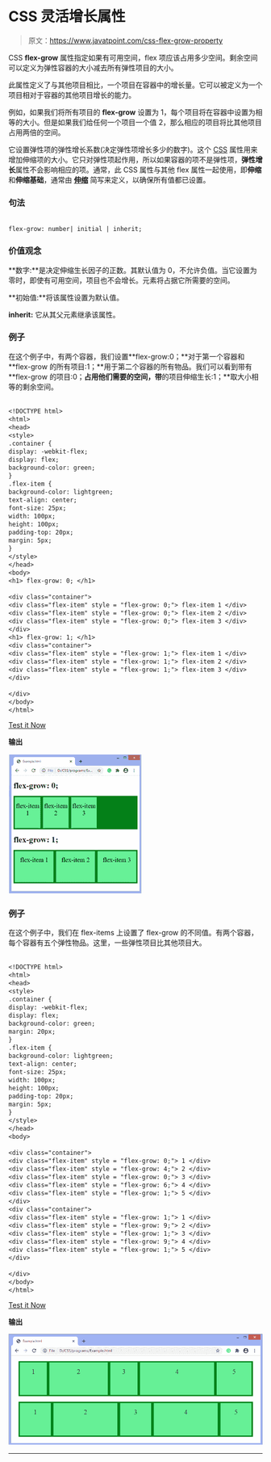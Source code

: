 # CSS 灵活增长属性

> 原文：<https://www.javatpoint.com/css-flex-grow-property>

CSS **flex-grow** 属性指定如果有可用空间，flex 项应该占用多少空间。剩余空间可以定义为弹性容器的大小减去所有弹性项目的大小。

此属性定义了与其他项目相比，一个项目在容器中的增长量。它可以被定义为一个项目相对于容器的其他项目增长的能力。

例如，如果我们将所有项目的 **flex-grow** 设置为 1，每个项目将在容器中设置为相等的大小。但是如果我们给任何一个项目一个值 2，那么相应的项目将比其他项目占用两倍的空间。

它设置弹性项的弹性增长系数(决定弹性项增长多少的数字)。这个 [CSS](https://www.javatpoint.com/css-tutorial) 属性用来增加伸缩项的大小。它只对弹性项起作用，所以如果容器的项不是弹性项，**弹性增长**属性不会影响相应的项。通常，此 CSS 属性与其他 flex 属性一起使用，即**伸缩**和**伸缩基础**，通常由 [**伸缩**](https://www.javatpoint.com/css-flex-property) 简写来定义，以确保所有值都已设置。

### 句法

```

flex-grow: number| initial | inherit;

```

### 价值观念

**数字:**是决定伸缩生长因子的正数。其默认值为 0，不允许负值。当它设置为零时，即使有可用空间，项目也不会增长。元素将占据它所需要的空间。

**初始值:**将该属性设置为默认值。

**inherit:** 它从其父元素继承该属性。

### 例子

在这个例子中，有两个容器，我们设置**flex-grow:0；**对于第一个容器和 **flex-grow 的所有项目:1；**用于第二个容器的所有物品。我们可以看到带有 **flex-grow 的项目:0；**占用他们需要的空间，带**的项目伸缩生长:1；**取大小相等的剩余空间。

```

<!DOCTYPE html>
<html>
<head>
<style>
.container {
display: -webkit-flex;
display: flex;
background-color: green;
}
.flex-item {
background-color: lightgreen;
text-align: center;
font-size: 25px;
width: 100px;
height: 100px;
padding-top: 20px;
margin: 5px;
}
</style>
</head>
<body>
<h1> flex-grow: 0; </h1>

<div class="container">
<div class="flex-item" style = "flex-grow: 0;"> flex-item 1 </div>
<div class="flex-item" style = "flex-grow: 0;"> flex-item 2 </div>
<div class="flex-item" style = "flex-grow: 0;"> flex-item 3 </div>
</div>
<h1> flex-grow: 1; </h1>
<div class="container">
<div class="flex-item" style = "flex-grow: 1;"> flex-item 1 </div>
<div class="flex-item" style = "flex-grow: 1;"> flex-item 2 </div>
<div class="flex-item" style = "flex-grow: 1;"> flex-item 3 </div>
</div>

</div>
</body>
</html>

```

[Test it Now](https://www.javatpoint.com/oprweb/test.jsp?filename=css-flex-grow-property1)

**输出**

![CSS flex-grow property](img/77b8f9710142f044bf21ec13647f2f27.png)

### 例子

在这个例子中，我们在 flex-items 上设置了 flex-grow 的不同值。有两个容器，每个容器有五个弹性物品。这里，一些弹性项目比其他项目大。

```

<!DOCTYPE html>
<html>
<head>
<style>
.container {
display: -webkit-flex;
display: flex;
background-color: green;
margin: 20px;
}
.flex-item {
background-color: lightgreen;
text-align: center;
font-size: 25px;
width: 100px;
height: 100px;
padding-top: 20px;
margin: 5px;
}
</style>
</head>
<body>

<div class="container">
<div class="flex-item" style = "flex-grow: 0;"> 1 </div>
<div class="flex-item" style = "flex-grow: 4;"> 2 </div>
<div class="flex-item" style = "flex-grow: 0;"> 3 </div>
<div class="flex-item" style = "flex-grow: 6;"> 4 </div>
<div class="flex-item" style = "flex-grow: 1;"> 5 </div>
</div>
<div class="container">
<div class="flex-item" style = "flex-grow: 1;"> 1 </div>
<div class="flex-item" style = "flex-grow: 9;"> 2 </div>
<div class="flex-item" style = "flex-grow: 1;"> 3 </div>
<div class="flex-item" style = "flex-grow: 9;"> 4 </div>
<div class="flex-item" style = "flex-grow: 1;"> 5 </div>
</div>

</div>
</body>
</html>

```

[Test it Now](https://www.javatpoint.com/oprweb/test.jsp?filename=css-flex-grow-property2)

**输出**

![CSS flex-grow property](img/ac35a8f2c2be6fda42219ac5039a0f5e.png)

* * *